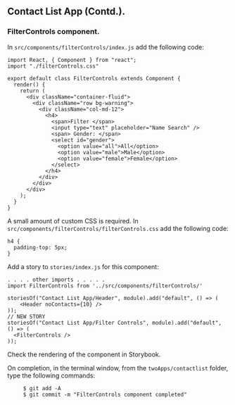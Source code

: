 ## Contact List App (Contd.).

### FilterControls component.

In `src/components/filterControls/index.js` add the following code:

~~~
import React, { Component } from "react";
import "./filterControls.css"

export default class FilterControls extends Component {
  render() {
    return (
      <div className="container-fluid">
        <div className="row bg-warning">
          <div className="col-md-12">
            <h4>
              <span>Filter </span>
              <input type="text" placeholder="Name Search" />
              <span> Gender: </span>
              <select id="gender">
                <option value="all">All</option>
                <option value="male">Male</option>
                <option value="female">Female</option>
              </select>
            </h4>
          </div>
        </div>
      </div>
    );
  }
}
~~~

A small amount of custom CSS is required. In `src/components/filterControls/filterControls.css` add the following code:

~~~
h4 {
  padding-top: 5px;
}
~~~
Add a story to `stories/index.js` for  this component:

~~~
. . . . other imports . . . . .  
import FilterControls from '../src/components/filterControls/'
    
storiesOf("Contact List App/Header", module).add("default", () => (
    <Header noContacts={10} />
));
// NEW STORY
storiesOf("Contact List App/Filter Controls", module).add("default", () => (
  <FilterControls />
));   
~~~

Check the rendering of the component in Storybook.

On completion, in the terminal window, from the  `twoApps/contactlist` folder, type the following commands:

         $ git add -A
         $ git commit -m "FilterControls component completed"
